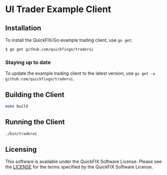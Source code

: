 # UI Trader Example Client

## Installation
To install the QuickFIX/Go example trading client, use `go get`:

```sh
$ go get github.com/quickfixgo/traderui
```

### Staying up to date
To update the example trading client to the latest version, use `go get -u github.com/quickfixgo/traderui`.

## Building the Client
```sh
make build
```

## Running the Client
```sh
./bin/traderui
```

## Licensing
This software is available under the QuickFIX Software License. Please see the [LICENSE](https://github.com/quickfixgo/traderui/blob/main/LICENSE) for the terms specified by the QuickFIX Software License.
